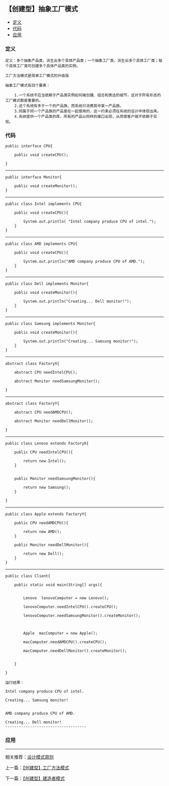 

## 【创建型】抽象工厂模式

*   [定义](#define)
*   [代码](#code)
*   [应用](#app)




<h3 id="define">定义</h3>

    定义：多个抽象产品类，派生出多个具体产品类；一个抽象工厂类，派生出多个具体工厂类；每个具体工厂类可创建多个具体产品类的实例。

    工厂方法模式是简单工厂模式的升级版

    抽象工厂模式有四个要素：

        1.一个系统不应当依赖于产品类实例如何被创建、组合和表达的细节，这对于所有形态的工厂模式都是重要的。
        2.这个系统有多于一个的产品族，而系统只消费其中某一产品族。
        3.同属于同一个产品族的产品是在一起使用的，这一约束必须在系统的设计中体现出来。
        4.系统提供一个产品类的库，所有的产品以同样的接口出现，从而使客户端不依赖于实现。

<h3 id="code">代码</h3>

    public interface CPU{

        public void createCPU();

    }

---

    public interface Monitor{

        public void createMonitor();
    }

---

    public class Intel implements CPU{

        public void createCPU(){

            System.out.println( "Intel company produce CPU of intel.");
        }
    }
---

    public class AMD implements CPU{

        public void createCPU(){

            System.out.println("AMD company produce CPU of AMD.");
        }
    }

---

    public class Dell implements Monitor{

        public void createMonitor(){

            System.out.println("Creating... Dell monitor!");
        }
    }
---

    public class Samsung implements Monitor{

        public void createMonitor(){

            System.out.println("Creating... Samsung monitor!");
        }
    }

---

    abstract class FactoryX{

        abstract CPU needIntelCPU();

        abstract Monitor needSamsungMonitor();

    }

---

    abstract class FactoryY{

        abstract CPU needAMDCPU();

        abstract Monitor needDellMonitor();

    }

---

    public class Lenovo extends FactoryX{

        public CPU needIntelCPU(){

            return new Intel();
        }


        public Monitor needSamsungMonitor(){

            return new Samsung();
        }

    }

---

    public class Apple extends FactoryY{

        public CPU needAMDCPU(){

            return new AMD();
        }

        public Monitor needDellMonitor(){

            return new Dell();
        }
    }



---

    public class Client{

        public static void main(String[] args){


            Lenovo  lenovoComputer = new Lenovo();

            lenovoComputer.needIntelCPU().createCPU();

            lenovoComputer.needSamsungMonitor().createMonitor();



            Apple  macComputer = new Apple();

            macComputer.needAMDCPU().createCPU();

            macComputer.needDellMonitor().createMonitor();


        }

    }

    运行结果：

    Intel company produce CPU of intel.

    Creating... Samsung monitor!


    AMD company produce CPU of AMD.

    Creating... Dell monitor!
    ------------------------------------


<h3 id="app">应用</h3>





***

相关推荐：[设计模式原则](./Principle)


上一篇：[【创建型】工厂方法模式](./FactoryMethod)

下一篇：[【创建型】建造者模式](./Builder)







